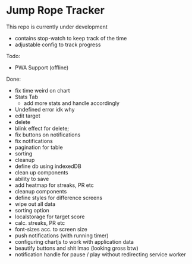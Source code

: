 # Jump Rope Tracker

This repo is currently under development

- contains stop-watch to keep track of the time
- adjustable config to track progress

Todo:

- PWA Support (offline)

Done:

- fix time weird on chart
- Stats Tab
  - add more stats and handle accordingly
- Undefined error idk why
- edit target
- delete
- blink effect for delete;
- fix buttons on notifications
- fix notifications
- pagination for table
- sorting
- cleanup
- define db using indexedDB
- clean up components
- ability to save
- add heatmap for streaks, PR etc
- cleanup components
- define styles for difference screens
- wipe out all data
- sorting option
- localstorage for target score
- calc. streaks, PR etc
- font-sizes acc. to screen size
- push notifications (with running timer)
- configuring chartjs to work with application data
- beautify buttons and shit lmao (looking gross btw)
- notification handle for pause / play without redirecting service worker
